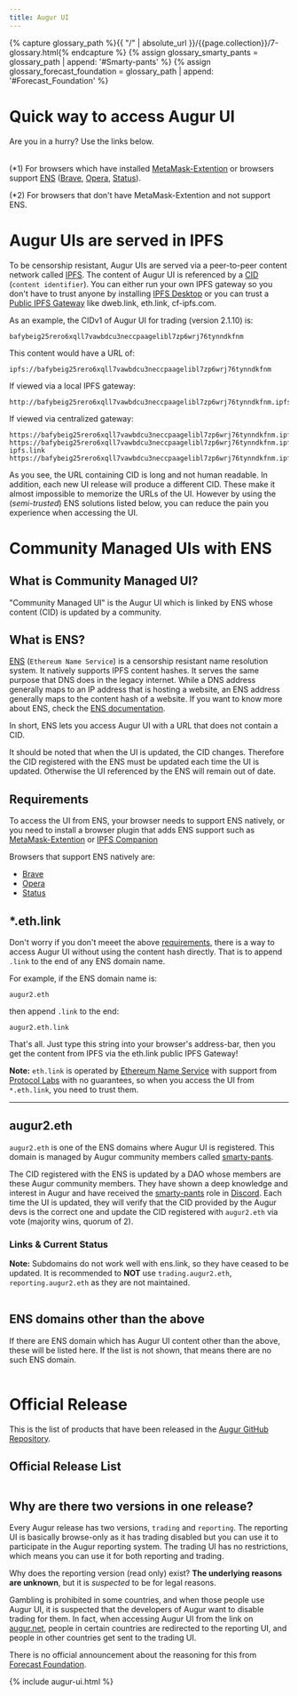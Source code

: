 ```yaml
---
title: Augur UI
---
```


{% capture glossary_path %}{{ "/" | absolute_url }}/{{page.collection}}/7-glossary.html{% endcapture %}
{% assign glossary_smarty_pants = glossary_path | append: '#Smarty-pants' %}
{% assign glossary_forecast_foundation = glossary_path | append: '#Forecast_Foundation' %}

# Quick way to access Augur UI
Are you in a hurry? Use the links below.

<table id="quick-access-table"></table>

(*1) For browsers which have installed [MetaMask-Extention](https://metamask.io/) or browsers support [ENS](https://ens.domains/) ([Brave](https://brave.com/), [Opera](https://www.opera.com/), [Status](https://status.im/web-three-browser/)).

(*2) For browsers that don't have MetaMask-Extention and not support ENS.

# Augur UIs are served in IPFS

To be censorship resistant, Augur UIs are served via a peer-to-peer content network called [IPFS](https://ipfs.io/). The content of Augur UI is referenced by a [CID](https://docs.ipfs.io/concepts/content-addressing/#identifier-formats) (`content identifier`). You can either run your own IPFS gateway so you don't have to trust anyone by installing [IPFS Desktop](https://github.com/ipfs-shipyard/ipfs-desktop/blob/master/README.md) or you can trust a [Public IPFS Gateway](https://docs.ipfs.io/concepts/ipfs-gateway/#gateway-providers) like dweb.link, eth.link, cf-ipfs.com.

As an example, the CIDv1 of Augur UI for trading (version 2.1.10) is:
```
bafybeig25rero6xqll7vawbdcu3neccpaagelibl7zp6wrj76tynndkfnm
```
This content would have a URL of:
```
ipfs://bafybeig25rero6xqll7vawbdcu3neccpaagelibl7zp6wrj76tynndkfnm
```
If viewed via a local IPFS gateway:
```
http://bafybeig25rero6xqll7vawbdcu3neccpaagelibl7zp6wrj76tynndkfnm.ipfs.localhost:8080
```
If viewed via centralized gateway:
```
https://bafybeig25rero6xqll7vawbdcu3neccpaagelibl7zp6wrj76tynndkfnm.ipfs.dweb.link
https://bafybeig25rero6xqll7vawbdcu3neccpaagelibl7zp6wrj76tynndkfnm.ipfs.cf-ipfs.link
https://bafybeig25rero6xqll7vawbdcu3neccpaagelibl7zp6wrj76tynndkfnm.ipfs.eth.link
```

As you see, the URL containing CID is long and not human readable. In addition, each new UI release will produce a different CID. ​These make it almost impossible to memorize the URLs of the UI. However by using the (*semi-trusted*) ENS solutions listed below, you can reduce the pain you experience when accessing the UI.

# Community Managed UIs with ENS

## What is Community Managed UI?
​"Community Managed UI" is the Augur UI which is linked by ENS whose content (CID) is updated by a community.

## What is ENS?
[ENS](https://ens.domains/) (`Ethereum Name Service`) is a censorship resistant name resolution system. It natively supports IPFS content hashes. It serves the same purpose that DNS does in the legacy internet. While a DNS address generally maps to an IP address that is hosting a website, an ENS address generally maps to the content hash of a website. If you want to know more about ENS, check the [ENS documentation](https://docs.ens.domains/).

In short, ENS lets you access Augur UI with a URL that does not contain a CID.

It should be noted that when the UI is updated, the CID changes. Therefore the CID registered with the ENS must be updated each time the UI is updated. Otherwise the UI referenced by the ENS will remain out of date.

## Requirements
To access the UI from ENS, your browser needs to support ENS natively, or you need to install a browser plugin that adds ENS support such as [MetaMask-Extention](https://metamask.io/) or [IPFS Companion](https://github.com/ipfs-shipyard/ipfs-companion/blob/master/README.md)

Browsers that support ENS natively are:
- [Brave](https://brave.com/)
- [Opera](https://www.opera.com/)
- [Status](https://status.im/web-three-browser/)

## *.eth.link
Don't worry if you don't meeet the above [requirements](#requirements), there is a way to access Augur UI without using the content hash directly. That is to append `.link` to the end of any ENS domain name.

For example, if the ENS domain name is:
```
augur2.eth
```
then append `.link` to the end:
```
augur2.eth.link
```
That's all. Just type this string into your browser's address-bar, then you get the content from IPFS via the eth.link public IPFS Gateway!

**Note:** `eth.link` is operated by [Ethereum Name Service](https://ens.domains/) with support from [Protocol Labs](https://protocol.ai/) with no guarantees, so when you access the UI from `*.eth.link`, you need to trust them.

---

## augur2.eth
`augur2.eth` is one of the ENS domains where Augur UI is registered. This domain is managed by Augur community members called [smarty-pants]({{glossary_smarty_pants}}).

The CID registered with the ENS is updated by a DAO whose members are these Augur community members. They have shown a deep knowledge and interest in Augur and have received the [smarty-pants]({{glossary_smarty_pants}}) role in [Discord](https://invite.augur.net/). Each time the UI is updated, they will verify that the CID provided by the Augur devs is the correct one and update the CID registered with `augur2.eth` via vote (majority wins, quorum of 2).

### Links & Current Status
**Note:** Subdomains do not work well with ens.link, so they have ceased to be updated.  It is recommended to **NOT** use `trading.augur2.eth`, `reporting.augur2.eth` as they are not maintained.

<div class="center"><table id="smarty-pants-table"></table></div>

## ENS domains other than the above
If there are ENS domain which has Augur UI content other than the above, these will be listed here. If the list is not shown, that means there are no such ENS domain.

<div class="center"><table id="unknown-ens-domain-table"></table></div>

# Official Release

This is the list of products that have been released in the [Augur GitHub Repository](https://github.com/AugurProject/augur/releases/). 

## Official Release List
<table id="official-release-table"></table>



## Why are there two versions in one release?
Every Augur release has two versions, `trading` and `reporting`. The reporting UI is basically browse-only as it has trading disabled but you can use it to participate in the Augur reporting system. The trading UI has no restrictions, which means you can use it for both reporting and trading.

Why does the reporting version (read only) exist? **The underlying reasons are unknown**, but it is *suspected* to be for legal reasons.
 
Gambling is prohibited in some countries, and when those people use Augur UI, it is suspected that the developers of Augur want to disable trading for them. In fact, when accessing Augur UI from the link on [augur.net](https://augur.net/), people in certain countries are redirected to the reporting UI, and people in other countries get sent to the trading UI.

There is no official announcement about the reasoning for this from [Forecast Foundation]({{glossary_forecast_foundation}}).


{% include augur-ui.html %}
